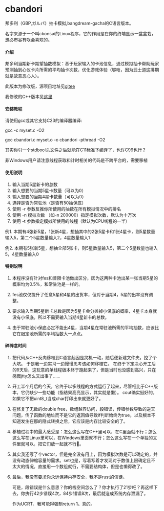 # cbandori
邦多利（GBP,ガルパ）抽卡模拟,bangdream-gacha的C语言版本。

名字来源于一个叫cbonsai的Linux程序，它的作用是在你的终端显示一盆盆栽，想必市谷有咲会喜欢的。

#### 介绍
邦多利当期新卡期望抽数模拟：基于玩家输入的卡池信息，通过模拟抽卡帮助玩家预测抽到心仪卡片所需的平均抽卡次数，优化游戏体验（够呛，因为武士道这排期就是故意恶心人）。

此版本为修改版，源项目地址见[gitee](https://gitee.com/handsome-druid/bangdream-gacha)

我修改的C++版本见[这里](https://github.com/YukkimuraHinata/bangdream-gacha)

#### 安装教程

请使用gcc或其它支持C23的编译器编译:

gcc -c myset.c -O2

gcc cbandori.c myset.o -o cbandori -pthread -O2

其实你引一个stdbool头文件之后就能在C11标准下编译了，也许C99也行？

非Windows用户请注意线程获取和计时相关的代码是不跨平台的，需要移植

#### 使用说明

1.  输入当期5星新卡的总数
2.  输入想要的当期5星卡数量（可以为0）
3.  输入想要的当期4星卡数量（可以为0）
4.  选择是否为常驻池（是否有50抽保底）
5.  使用 -r 参数反推你所使用的抽数在所有模拟情况中的排名
6.  使用 -n 模拟次数 （如-n 200000）指定模拟次数，默认为十万次
7.  使用 -t 参数指定模拟所使用的线程（默认为CPU线程的一半）

例1. 本期有4张新5星，1张新4星，想抽其中的2张5星卡和1张4星卡，则5星数量输入5，第二个5星数量输入2，4星数量输入1

例2. 本期有5张新5星，想抽全部5张卡，则5星数量输入5，第二个5星数量也输入5，4星数量输入0

#### 特别说明

1. 本程序没有针对fes和普限卡池做出区分，因为这两种卡池出某一张当期5星的概率均为0.5%，和常驻池是一样的。

2. fes池仅仅提升了任意5星和4星的出货率，但对于当期4，5星的出率没有调整。

3. 要求输入当期5星新卡总数是因为5星卡会分摊掉小保底的概率，4星卡本身就没有小保底，所以不需要输入当期4星新卡的总数。

4. 由于常驻池小保底必定不能出4星，当期4星在常驻池所需的平均抽数，应该比它在限定池所需的平均抽数大一点点。

#### 碎碎念时间

1. 把代码从C++反向移植到C语言起因是灵机一动，随后便新建文件夹，挖了个大坑。 于是我一边实习一边慢慢思考该如何移植它。 在终于下定决心开工后的9天后，这玩意的单线程版本终于跑起来了，但是当时也没感到高兴，只在感慨jtty怎么又出事了…… 

2. 开工半个月后的今天，它终于以多线程的方式运行了起来，尽管相比于C++版本，它仍缺少一些功能（指结果高亮显示，其实就是懒）。 cout确实挺好的，如果它不把uint8_t当成char打印出来就更好了。 

3. 在修复了无数的double free，数组越界访问，段错误，传错参数导致的逆天问题，传了函数的地址而不是它的返回值导致if判断始终为true，以及根本不知道发生在那的隐式转换之后，它应该是内存比较安全的了。

4. 移植过程中的最大感受是：怎么这么写在C++里可以，在C里面就不行；怎么这么写在Linux里可以，在Windows里面就不行；怎么这么写在一个单独的文件里就可以，把它们放一起就不行🤣。

5. 其实我还写了个vector，但是完全没有用上，因为模拟次数是可以确定的，并没有动态伸缩容量的需求。set也是，写着写着才发现对于数值上限确定且不太大的情况，直接用一个数组就行，不需要结构体，但是也懒得改了。

6. 最后，我没有要求你永远保持内存安全，我不是rust的信徒。

    可是，段错误是什么意思？你的栈空间怎么了？你才执行了21步吧？再这样下去，你执行42步错误4次，84步错误8次，最后就造成系统内存泄漏了。

    作为UCRT，我可能得强制return 1。真的。
